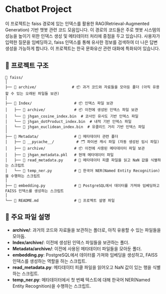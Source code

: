 # Chatbot Project

이 프로젝트는 faiss 경로에 있는 인덱스를 활용한 RAG(Retrieval-Augmented Generation) 기반 챗봇 관련 코드 모음입니다. 이 경로의 코드들은 주로 챗봇 시스템의 성능을 높이기 위한 인덱스 생성 및 메타데이터 처리에 중점을 두고 있습니다. 사용자가 입력한 질문을 임베딩하고, faiss 인덱스를 통해 유사한 정보를 검색하여 더 나은 답변 생성을 가능하게 합니다. 이 프로젝트는 한국 문화유산 관련 대화에 특화되어 있습니다.

## 📂 프로젝트 구조

```
📁 faiss/
│
├── 📂 archive/                # 📦 과거 코드와 자료들을 모아둔 폴더 (아직 유용할 수 있는 오래된 파일들 보관)
│
├── 📂 Index/                   # 📦 인덱스 파일 보관
│   ├── 📂 archive/             # 📦 이전에 생성된 인덱스 파일 보관
│   └── 📄 jhgan_cosine_index.bin  # 코사인 유사도 기반 인덱스 파일
│   └── 📄 jhgan_dotProduct_index.bin  # 내적 기반 인덱스 파일
│   └── 📄 jhgan_euclidean_index.bin  # 유클리드 거리 기반 인덱스 파일
│
├── 📂 Metadata/                # 📁 메타데이터 관련 폴더
│   ├── 📂 __pycache__/          # 🗂️ 파이썬 캐시 파일 (자동 생성된 임시 파일)
│   ├── 📂 archive/             # 📦 이전에 사용된 메타데이터 파일 보관
│   ├── 📄 jhgan_metadata.pkl   # 현재 메타데이터 파일
│   ├── 📄 read_metadata.py     # 🧾 메타데이터 피클 파일을 읽고 NaN 값을 식별하는 스크립트
│   └── 📄 temp_ner.py          # 🧠 한국어 NER(Named Entity Recognition)을 수행하는 스크립트
│
├── 📄 embedding.py             # 🧩 PostgreSQL에서 데이터를 가져와 임베딩하고 FAISS 인덱스를 생성하는 스크립트
│
└── 📄 README.md                # 📘 프로젝트 설명 파일
```

## 📝 주요 파일 설명

- **archive/**: 과거의 코드와 자료들을 보관하는 폴더로, 아직 유용할 수 있는 파일들을 모아둠.
- **Index/archive/**: 이전에 생성된 인덱스 파일들을 보관하는 폴더.
- **Metadata/archive/**: 이전에 사용된 메타데이터 파일들을 모아둔 폴더.
- **embedding.py**: PostgreSQL에서 데이터를 가져와 임베딩을 생성하고, FAISS 인덱스를 생성하는 역할을 하는 스크립트.
- **read_metadata.py**: 메타데이터 피클 파일을 읽어오고 NaN 값이 있는 행을 식별하는 스크립트.
- **temp_ner.py**: 메타데이터에서 첫 번째 텍스트에 대해 한국어 NER(Named Entity Recognition)을 수행하는 스크립트.
